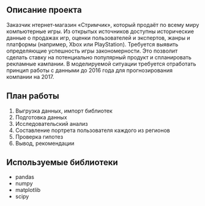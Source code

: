 
## Описание проекта
Заказчик нтернет-магазин «Стримчик», который продаёт по всему миру компьютерные игры. Из открытых источников доступны исторические данные о продажах игр, оценки пользователей и экспертов, жанры и платформы (например, Xbox или PlayStation). Требуется выявить определяющие успешность игры закономерности. Это позволит сделать ставку на потенциально популярный продукт и спланировать рекламные кампании.
В моделируемой ситуации требуется отработать принцип работы с данными до 2016 года для прогнозирования компании на 2017.

## План работы
1. Выгрузка данных, импорт библиотек
2. Подготовка данных
3. Исследовательский анализ
4. Составление портрета пользователя каждого из регионов
5. Проверка гипотез
6. Вывод, рекомендации

## Используемые библиотеки
- pandas
- numpy
- matplotlib
- scipy
